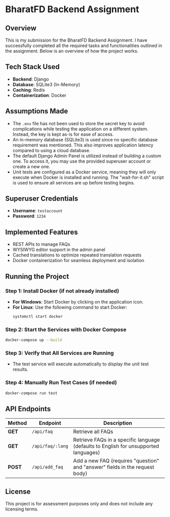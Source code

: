 # BharatFD Backend Assignment

## Overview
This is my submission for the BharatFD Backend Assignment. I have successfully completed all the required tasks and functionalities outlined in the assignment. Below is an overview of how the project works.

## Tech Stack Used
- **Backend**: Django
- **Database**: SQLite3 (In-Memory)
- **Caching**: Redis
- **Containerization**: Docker

## Assumptions Made
- The `.env` file has not been used to store the secret key to avoid complications while testing the application on a different system. Instead, the key is kept as-is for ease of access.
- An in-memory database (SQLite3) is used since no specific database requirement was mentioned. This also improves application latency compared to using a cloud database.
- The default Django Admin Panel is utilized instead of building a custom one. To access it, you may use the provided superuser account or create a new one.
- Unit tests are configured as a Docker service, meaning they will only execute when Docker is installed and running. The "wait-for-it.sh" script is used to ensure all services are up before testing begins.

## Superuser Credentials
- **Username**: `testaccount`
- **Password**: `1234`

## Implemented Features
- REST APIs to manage FAQs
- WYSIWYG editor support in the admin panel
- Cached translations to optimize repeated translation requests
- Docker containerization for seamless deployment and isolation

## Running the Project

### Step 1: Install Docker (if not already installed)
- **For Windows**: Start Docker by clicking on the application icon.
- **For Linux**: Use the following command to start Docker:
  ```sh
  systemctl start docker
  ```

### Step 2: Start the Services with Docker Compose
```sh
docker-compose up --build
```

### Step 3: Verify that All Services are Running
- The test service will execute automatically to display the unit test results.


### Step 4: Manually Run Test Cases (if needed)
```sh
docker-compose run test
```

## API Endpoints
| Method | Endpoint | Description |
|--------|---------|-------------|
| **GET** | `/api/faq` | Retrieve all FAQs |
| **GET** | `/api/faq/:lang` | Retrieve FAQs in a specific language (defaults to English for unsupported languages) |
| **POST** | `/api/add_faq` | Add a new FAQ (requires "question" and "answer" fields in the request body) |

## License
This project is for assessment purposes only and does not include any licensing terms.
